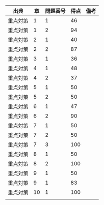 | 出典     | 章 | 問題番号 | 得点 | 備考 |
| -------- | -- | -------- | ---- | ---- |
| 重点対策 | 1  | 1        | 46   |      |
| 重点対策 | 1  | 2        | 94   |      |
| 重点対策 | 2  | 1        | 40   |      |
| 重点対策 | 2  | 2        | 87   |      |
| 重点対策 | 3  | 1        | 36   |      |
| 重点対策 | 4  | 1        | 48   |      |
| 重点対策 | 4  | 2        | 37   |      |
| 重点対策 | 5  | 1        | 50   |      |
| 重点対策 | 5  | 2        | 50   |      |
| 重点対策 | 6  | 1        | 47   |      |
| 重点対策 | 6  | 2        | 90   |      |
| 重点対策 | 7  | 1        | 50   |      |
| 重点対策 | 7  | 2        | 50   |      |
| 重点対策 | 7  | 3        | 100  |      |
| 重点対策 | 8  | 1        | 50   |      |
| 重点対策 | 8  | 2        | 100  |      |
| 重点対策 | 9  | 1        | 50   |      |
| 重点対策 | 9  | 1        | 83   |      |
| 重点対策 | 10 | 1        | 100  |      |
|          |    |          |      |      |
